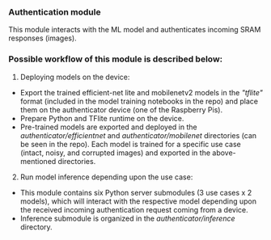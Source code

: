 ### Authentication module

This module interacts with the ML model and authenticates incoming SRAM responses (images).

### Possible workflow of this module is described below:
1. Deploying models on the device:
*  Export the trained efficient-net lite and mobilenetv2 models in the *"tflite"* format (included in the model training notebooks in the repo) and place them on the authenticator device (one of the Raspberry Pis).
*  Prepare Python and TFlite runtime on the device.
*  Pre-trained models are exported and deployed in the *authenticator/efficientnet* and *authenticator/mobilenet* directories (can be seen in the repo). Each model is trained for a specific use case (intact, noisy, and corrupted images) and exported in the above-mentioned directories. 
  
2. Run model inference depending upon the use case:
* This module contains six Python server submodules (3 use cases x 2 models), which will interact with the respective model depending upon the received incoming authentication request coming from a device.
* Inference submodule is organized in the *authenticator/inference* directory.



